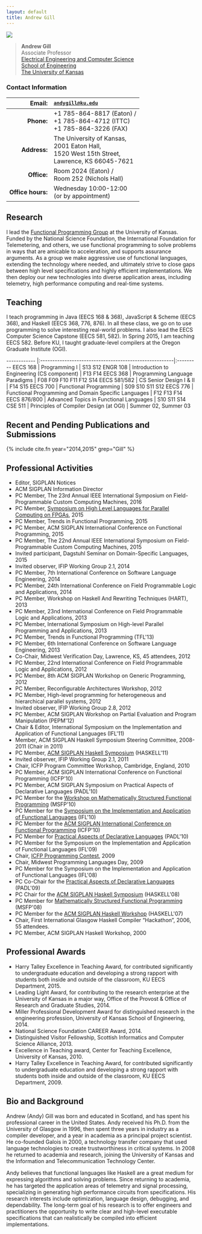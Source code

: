 ```yaml
---
layout: default
title: Andrew Gill
---
```


<img src="{{site.baseurl}}/images/andygill/me.jpg" class="img-rounded floatright"/>



> **Andrew Gill**  
> Associate Professor  
> [Electrical Engineering and Computer Science](http://www.eecs.ku.edu/)  
> [School of Engineering](http://www.engr.ku.edu/)  
> [The University of Kansas](http://www.ku.edu/)  


<div class="clear-both"/>

### Contact Information


 **Email:**     |  <tt>andygill@ku.edu</tt>
 ------------:|:----------------------------
**Phone:**    | +1 785-864-8817 (Eaton) / <BR>  +1 785-864-4712 (ITTC) <BR> +1 785-864-3226 (FAX)
**Address:**  | The University of Kansas, <BR>  2001 Eaton Hall, <BR> 1520 West 15th Street, <BR> Lawrence, KS 66045-7621
**Office:**   | Room 2024 (Eaton) / <BR> Room 252 (Nichols Hall)
**Office hours:** | Wednesday 10:00-12:00 <BR> (or by appointment)

Research
--------

I lead the [Functional Programming Group](/) at the University of Kansas.
Funded by the National Science Foundation,
the International Foundation for Telemetering, and others,
we use functional programming to solve problems in ways that are
amicable to acceleration, and supports
assurance arguments. As a group we make aggressive use of functional languages,
extending the technology where needed, and ultimately strive to close
gaps between high level specifications and highly efficient
implementations. We then deploy our new technologies into diverse
application areas, including telemetry, high performance computing and
real-time systems.

Teaching
--------

I teach programming in Java (EECS 168 &amp; 368),
JavaScript &amp; Scheme (EECS 368), and Haskell (EECS 368, 776, 876).
In all these class, we go on to use programming
to solve interesting real-world problems.
I also lead the EECS Computer Science Capstone (EECS 581, 582).
In Spring 2015, I am teaching EECS 582.
Before KU, I taught graduate-level compilers at the Oregon Graduate
Institute (OGI).

------------ |:-------------------------------------------------------|:---------
EECS 168     | Programming I					                      | S13 S12
ENGR 108     | Introduction to Engineering (CS component)             | F13 F14
EECS 368     | Programming Language Paradigms			              | F08 F09 F10 F11 F12 S14
EECS 581/582 | CS Senior Design I & II				                  | F14 S15
EECS 700     | Functional Programming                                 | S09 S10 S11 S12
EECS 776     | Functional Programming and Domain Specific Languages   | F12 F13 F14
EECS 876/800 | Advanced Topics in Functional Languages                | S10 S11 S14
CSE 511      | Principles of Compiler Design (at OGI)                 | Summer 02, Summer 03

## Recent and Pending Publications and Submissions

{% include cite.fn year="2014,2015" grep="Gill" %}

## Professional Activities

-   Editor,
        SIGPLAN Notices
-   ACM SIGPLAN Information Director
-   PC Member,
       The 23rd Annual IEEE International Symposium on 
       Field-Programmable Custom Computing Machines,
       2016
-   PC Member,
       [Symposium on High Level Languages for Parallel Computing on FPGAs](http://www.macs.hw.ac.uk/~rs46/parco15-high-level-fpga-languages/),
       2015
-   PC Member,
       Trends in Functional Programming,
       2015
-   PC Member,
       ACM SIGPLAN International Conference on Functional Programming,
       2015
-   PC Member,
       The 22nd Annual IEEE International Symposium on 
       Field-Programmable Custom Computing Machines,
       2015
-   Invited participant, Dagstuhl Seminar on Domain-Specific Languages, 2015
-   Invited observer, IFIP Working Group 2.1, 2014
-   PC Member,
       7th International Conference on Software Language Engineering,
       2014
-   PC Member,
       24th International Conference on Field Programmable Logic and Applications,
       2014
-   PC Member,
        Workshop on Haskell And Rewriting Techniques (HART), 
        2013
-   PC Member,
        23nd International Conference on Field Programmable Logic and Applications,
        2013
-   PC Member,
        International Symposium on High-level Parallel Programming and Applications,
        2013
-   PC Member,
        Trends in Functional Programming
        (TFL'13)
-   PC Member,
        6th International Conference on Software Language Engineering,
        2013
-   Co-Chair,
        Midwest Verification Day, Lawrence, KS, 45 attendees,
        2012
-   PC Member,
        22nd International Conference on Field Programmable Logic and Applications,
        2012
-   PC Member,
        8th ACM SIGPLAN Workshop on Generic Programming,
        2012
-   PC Member,
        Reconfigurable Architectures Workshop,
        2012
-   PC Member,
        High-level programming for heterogeneous and hierarchical parallel systems,
        2012
-   Invited observer, IFIP Working Group 2.8, 2012
-   PC Member,
        ACM SIGPLAN Workshop on Partial Evaluation and Program Manipulation
        (PEPM'12)
-   Chair & Editor,
        International Symposium on the Implementation and Application of Functional Languages
        (IFL'11)
-   Member,
        ACM SIGPLAN Haskell Symposium Steering Committee,
        2008-2011 (Chair in 2011)
-   PC Member,
        [ACM SIGPLAN Haskell Symposium](http://www.haskell.org/haskell-symposium/2011/)
        (HASKELL'11)
-   Invited observer, IFIP Working Group 2.1, 2011
-   Chair,
        ICFP Program Committee Workshop, Cambridge, England,
        2010
-   PC Member,
        ACM SIGPLAN International Conference on Functional Programming
        (ICFP'10)
-   PC Member,
        ACM SIGPLAN Symposium on Practical Aspects of Declarative Languages
        (PADL'10)
-   PC Member for the
        [Workshop on Mathematically Structured Functional Programming](http://cs.ioc.ee/msfp/msfp2010/)
        (MSFP'10)
-   PC Member for the
        [Symposium on the Implementation and Application of Functional Languages](http://www.cs.uu.nl/wiki/bin/view/IFL2010/WebHome)
        (IFL'10)
-   PC Member for the
        [ACM SIGPLAN International Conference on Functional Programming](http://www.icfpconference.org/)
        (ICFP'10)
-   PC Member for
        [Practical Aspects of Declarative Languages](http://clip.dia.fi.upm.es/Conferences/PADL-2010/)
        (PADL'10)
-   PC Member for the
        Symposium on the Implementation and Application of Functional Languages
        (IFL'09)
-  Chair,
        [ICFP Programming Contest](http://www.icfpcontest.org/),
        2009
-   Chair,
        Midwest Programming Languages Day,
        2009
-   PC Member for the
        Symposium on the Implementation and Application of Functional Languages
        (IFL'08)
-   PC Co-Chair for the
        [Practical Aspects of Declarative Languages](http://cs.utdallas.edu/padl09/)
        (PADL'09)
-   PC Chair for the
        [ACM SIGPLAN Haskell Symposium](http://www.haskell.org/haskell-symposium/2008/)
        (HASKELL'08)
-   PC Member for
        [Mathematically Structured Functional Programming](http://msfp.org.uk/)
        (MSFP'08)
-   PC Member for the
        [ACM SIGPLAN Haskell  Workshop](http://www.haskell.org/haskell-workshop/2007/)
        (HASKELL'07)
-   Chair,
	First International Glasgow Haskell Compiler “Hackathon”, 2006, 55 attendees.
-   PC Member,
       ACM SIGPLAN Haskell Workshop,
       2000  


## Professional Awards

 * Harry Talley Excellence in Teaching Award, for
   contributed significantly to undergraduate education and developing
   a strong rapport with students both inside and outside of the classroom,
   KU EECS Department, 2015.
 * Leading Light Award, for contributing to the research enterprise at the University of Kansas in a major way,
   Office of the Provost & Office of Research and Graduate Studies, 2014.
 * Miller Professional Development Award for distinguished research in the engineering profession,
   University of Kansas School of Engineering, 
   2014.
 * National Science Foundation CAREER Award, 2014.
 * Distinguished Visitor Fellowship, Scottish Informatics and Computer Science Alliance, 2013.
 * Excellence in Teaching award, Center for Teaching Excellence, University of Kansas, 2010.
 * Harry Talley Excellence in Teaching Award, for
   contributed significantly to undergraduate education and developing
   a strong rapport with students both inside and outside of the classroom,
   KU EECS Department, 2009.

## Bio and Background

Andrew (Andy) Gill was born and educated in Scotland, and has spent his
professional career in the United States. Andy received his Ph.D. from
the University of Glasgow in 1996, then spent three years in industry as
a compiler developer, and a year in academia as a principal project
scientist. He co-founded Galois in 2000, a technology transfer company
that used language technologies to create trustworthiness in critical
systems. In 2008 he returned to academia and research, joining the
University of Kansas and the Information and Telecommunication
Technology Center.

Andy believes that functional languages like Haskell are a great medium
for expressing algorithms and solving problems.
Since returning to academia, he has targeted the application areas of
telemetry and signal processing, specializing in generating high performance
circuits from specifications. His research interests include optimization,
language design, debugging, and dependability. The long-term goal of his
research is to offer engineers and practitioners the opportunity to write
clear and high-level executable specifications that can realistically be
compiled into efficient implementations.
